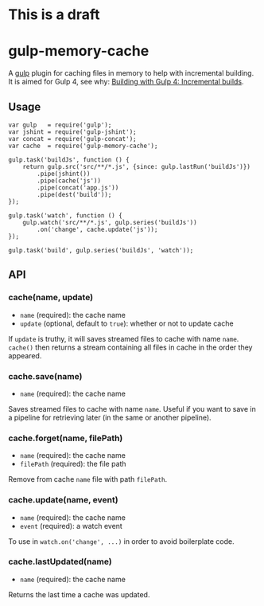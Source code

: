 # This is a draft

# gulp-memory-cache

A [gulp](https://github.com/gulpjs/gulp) plugin for caching files in memory to help with incremental building.
It is aimed for Gulp 4, see why: [Building with Gulp 4: Incremental builds](http://blog.reactandbethankful/).

## Usage

```
var gulp   = require('gulp');
var jshint = require('gulp-jshint');
var concat = require('gulp-concat');
var cache  = require('gulp-memory-cache');

gulp.task('buildJs', function () {
    return gulp.src('src/**/*.js', {since: gulp.lastRun('buildJs')})
        .pipe(jshint())
        .pipe(cache('js'))
        .pipe(concat('app.js'))
        .pipe(dest('build'));
});

gulp.task('watch', function () {
    gulp.watch('src/**/*.js', gulp.series('buildJs'))
        .on('change', cache.update('js'));
});

gulp.task('build', gulp.series('buildJs', 'watch'));
```


## API

### cache(name, update)

- `name` (required): the cache name
- `update` (optional, default to `true`): whether or not to update cache

If `update` is truthy, it will saves streamed files to cache with name `name`.
`cache()` then returns a stream containing all files in cache in the order they appeared.

### cache.save(name)

- `name` (required): the cache name

Saves streamed files to cache with name `name`. Useful if you want to save
in a pipeline for retrieving later (in the same or another pipeline).


### cache.forget(name, filePath)

- `name` (required): the cache name
- `filePath` (required): the file path

Remove from cache `name` file with path `filePath`.

### cache.update(name, event)

- `name` (required): the cache name
- `event` (required): a watch event

To use in `watch.on('change', ...)` in order to avoid boilerplate code.

### cache.lastUpdated(name)

- `name` (required): the cache name

Returns the last time a cache was updated.

